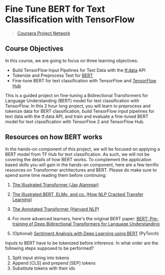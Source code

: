 # Fine Tune BERT for Text Classification with TensorFlow

> [Coursera Project Network](https://www.coursera.org/projects/fine-tune-bert-tensorflow?utm_source=gg&utm_medium=sem&utm_content=01-CatalogDSA-ML2-US&campaignid=12490862811&adgroupid=119269357576&device=c&keyword=&matchtype=b&network=g&devicemodel=&adpostion=&creativeid=503940597764&hide_mobile_promo&gclid=Cj0KCQjw1PSDBhDbARIsAPeTqre_pVyk8xdwjiyXYUfSXAJ_NzCbPYD_Sv0Zio3iirRJRfcAzglJbpQaAmMrEALw_wcB)

## Course Objectives

In this course, we are going to focus on three learning objectives:

- Build TensorFlow Input Pipelines for Text Data with the [tf.data](https://www.tensorflow.org/api_docs/python/tf/data) API 
- Tokenize and Preprocess Text for [BERT](https://tfhub.dev/tensorflow/bert_en_uncased_L-12_H-768_A-12/2)
- Fine-tune BERT for text classification with TensorFlow and [TensorFlow Hub](https://tfhub.dev/)

This is a guided project on fine-tuning a Bidirectional Transformers for Language Understanding (BERT) model for text classification with TensorFlow. In this 2 hour long project, you will learn to preprocess and tokenize data for BERT classification, build TensorFlow input pipelines for text data with the tf.data API, and train and evaluate a fine-tuned BERT model for text classification with TensorFlow 2 and TensorFlow Hub. 

## Resources on how BERT works
In the hands-on component of this project, we will be focused on applying a BERT model from TF Hub for text classification. As such, we will not be covering the details of how BERT works. To complement the application based skills you will gain in the hands-on component, here are a few terrific resources on Transformer architectures and BERT. Please do make sure to spend some time reading them before continuing:

1. [The Illustrated Transformer (Jay Alammar)](https://jalammar.github.io/illustrated-transformer/)

2. [The Illustrated BERT, ELMo, and co. (How NLP Cracked Transfer Learning)](https://jalammar.github.io/illustrated-bert/)

3. [The Annotated Transformer (Harvard NLP)](https://nlp.seas.harvard.edu/2018/04/03/attention.html)

4. For more advanced learners, here's the original BERT paper: [BERT: Pre-training of Deep Bidirectional Transformers for Language Understanding](https://arxiv.org/abs/1810.04805)

5. (Optional) [Sentiment Analysis with Deep Learning using BERT](https://www.coursera.org/projects/sentiment-analysis-bert) (PyTorch)



Inputs to BERT have to be tokenized before inference. In what order are the following steps supposed to be performed?

1. Split input string into tokens
2. Append [CLS] and prepend [SEP] tokens
3. Substitute tokens with their ids
